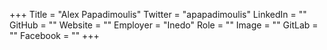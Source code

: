 +++
Title = "Alex Papadimoulis"
Twitter = "apapadimoulis"
LinkedIn = ""
GitHub = ""
Website = ""
Employer = "Inedo"
Role = ""
Image = ""
GitLab = ""
Facebook = ""
+++
